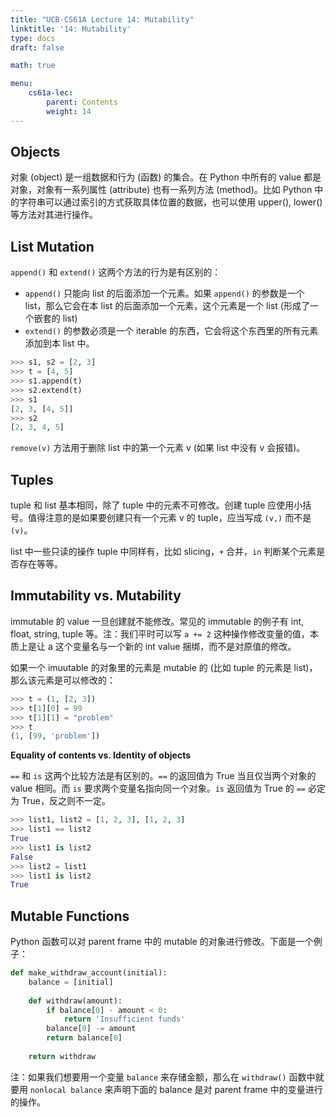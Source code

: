 ```yaml
---
title: "UCB-CS61A Lecture 14: Mutability"
linktitle: '14: Mutability'
type: docs
draft: false

math: true

menu:
    cs61a-lec:
        parent: Contents
        weight: 14
---
```


## Objects

对象 (object) 是一组数据和行为 (函数) 的集合。在 Python 中所有的 value 都是对象，对象有一系列属性 (attribute) 也有一系列方法 (method)。比如 Python 中的字符串可以通过索引的方式获取具体位置的数据，也可以使用 upper(), lower() 等方法对其进行操作。

## List Mutation

`append()` 和 `extend()` 这两个方法的行为是有区别的：

* `append()` 只能向 list 的后面添加一个元素。如果 `append()` 的参数是一个 list，那么它会在本 list 的后面添加一个元素，这个元素是一个 list (形成了一个嵌套的 list)
* `extend()` 的参数必须是一个 iterable 的东西，它会将这个东西里的所有元素添加到本 list 中。

```python
>>> s1, s2 = [2, 3]
>>> t = [4, 5]
>>> s1.append(t)
>>> s2.extend(t)
>>> s1
[2, 3, [4, 5]]
>>> s2
[2, 3, 4, 5]
```

`remove(v)` 方法用于删除 list 中的第一个元素 v (如果 list 中没有 v 会报错)。

## Tuples

tuple 和 list 基本相同，除了 tuple 中的元素不可修改。创建 tuple 应使用小括号。值得注意的是如果要创建只有一个元素 v 的 tuple，应当写成 `(v,)` 而不是 `(v)`。

list 中一些只读的操作 tuple 中同样有，比如 slicing，`+` 合并，`in` 判断某个元素是否存在等等。

## Immutability vs. Mutability

immutable 的 value 一旦创建就不能修改。常见的 immutable 的例子有 int, float, string, tuple 等。注：我们平时可以写 `a += 2` 这种操作修改变量的值，本质上是让 a 这个变量名与一个新的 int value 捆绑，而不是对原值的修改。

如果一个 imuutable 的对象里的元素是 mutable 的 (比如 tuple 的元素是 list)，那么该元素是可以修改的：

```python
>>> t = (1, [2, 3])
>>> t[1][0] = 99
>>> t[1][1] = "problem"
>>> t
(1, [99, 'problem'])
```

**Equality of contents vs. Identity of objects**

`==` 和 `is` 这两个比较方法是有区别的。`==` 的返回值为 True 当且仅当两个对象的 value 相同。而 `is` 要求两个变量名指向同一个对象。`is` 返回值为 True 的 `==` 必定为 True，反之则不一定。

```python
>>> list1, list2 = [1, 2, 3], [1, 2, 3]
>>> list1 == list2
True
>>> list1 is list2
False
>>> list2 = list1
>>> list1 is list2
True
```

## Mutable Functions

Python 函数可以对 parent frame 中的 mutable 的对象进行修改。下面是一个例子：

```python
def make_withdraw_account(initial):
    balance = [initial]
    
    def withdraw(amount):
        if balance[0] - amount < 0:
            return 'Insufficient funds'
        balance[0] -= amount
        return balance[0]
    
    return withdraw
```

注：如果我们想要用一个变量 `balance` 来存储金额，那么在 `withdraw()` 函数中就要用 `nonlocal balance` 来声明下面的 balance 是对 parent frame 中的变量进行的操作。